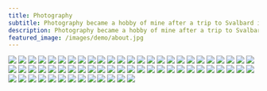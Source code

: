 ```yaml
---
title: Photography
subtitle: Photography became a hobby of mine after a trip to Svalbard in 2009, where I was disappointed with how my photos turned out. Since then, I’ve developed a passion for landscape and nature photography, and I’ve been shooting with Sony mirrorless cameras since 2016. This portfolio showcases some of my favorite shots from over the years.
description: Photography became a hobby of mine after a trip to Svalbard in 2009, where I was disappointed with how my photos turned out. Since then, I’ve developed a passion for landscape and nature photography, and I’ve been shooting with Sony mirrorless cameras since 2016. This portfolio showcases some of my favorite shots from over the years.
featured_image: /images/demo/about.jpg
---
```


<div class="gallery" data-columns="3">
	<img src="/images/portfolio/17292221961_54d2bdc18d_o.jpg">
<img src="/images/portfolio/2009-12-spain-IMG_2378-Enhanced-SR.jpg">
<img src="/images/portfolio/2009-12-spain-spain121-Enhanced-SR.jpg">
<img src="/images/portfolio/2009-12-spain-spain471-Enhanced-SR.jpg">
<img src="/images/portfolio/2009-12-spain-spain507-Enhanced-SR.jpg">
<img src="/images/portfolio/BelmarPier.jpg">
<img src="/images/portfolio/DJI_0149.jpg">
<img src="/images/portfolio/DSC00019.jpg">
<img src="/images/portfolio/DSC00038.jpg">
<img src="/images/portfolio/DSC00193.jpg">
<img src="/images/portfolio/DSC00205.jpg">
<img src="/images/portfolio/DSC00267.jpg">
<img src="/images/portfolio/DSC00316.jpg">
<img src="/images/portfolio/DSC00363-topaz.jpg">
<img src="/images/portfolio/DSC00369-topaz.jpg">
<img src="/images/portfolio/DSC00373.jpg">
<img src="/images/portfolio/DSC00386.jpg">
<img src="/images/portfolio/DSC00407.jpg">
<img src="/images/portfolio/DSC00441.jpg">
<img src="/images/portfolio/DSC00572.jpg">
<img src="/images/portfolio/DSC00732.jpg">
<img src="/images/portfolio/DSC00738.jpg">
<img src="/images/portfolio/DSC01247.jpg">
<img src="/images/portfolio/DSC01465.jpg">
<img src="/images/portfolio/DSC01642.jpg">
<img src="/images/portfolio/DSC02695-Enhanced-SR.jpg">
<img src="/images/portfolio/DSC02815.jpg">
<img src="/images/portfolio/DSC02898.jpg">
<img src="/images/portfolio/DSC03065.jpg">
<img src="/images/portfolio/DSC03143.jpg">
<img src="/images/portfolio/DSC03214-Enhanced-SR.jpg">
<img src="/images/portfolio/DSC03314_PSMS16.jpg">
<img src="/images/portfolio/DSC03381.jpg">
<img src="/images/portfolio/DSC03385.jpg">
<img src="/images/portfolio/DSC03745.jpg">
<img src="/images/portfolio/DSC06774.jpg">
<img src="/images/portfolio/DSC07830.jpg">
<img src="/images/portfolio/DSC07906.jpg">
<img src="/images/portfolio/DSC08347.jpg">
<img src="/images/portfolio/DSC08522.jpg">
<img src="/images/portfolio/DSC08893.jpg">
<img src="/images/portfolio/DSC08931.jpg">
<img src="/images/portfolio/DSC08958.jpg">
<img src="/images/portfolio/DSC09090.jpg">
<img src="/images/portfolio/DSC09134.jpg">
<img src="/images/portfolio/DSC09226.jpg">
<img src="/images/portfolio/DSC09278.jpg">
<img src="/images/portfolio/DSC09303-Enhanced-NR.jpg">
<img src="/images/portfolio/DSC09314-Enhanced.jpg">
<img src="/images/portfolio/DSC09396.jpg">
<img src="/images/portfolio/DSC09397.jpg">
<img src="/images/portfolio/DSC09453.jpg">
<img src="/images/portfolio/DSC09511.jpg">
<img src="/images/portfolio/DSC09929.jpg">
<img src="/images/portfolio/IMG_0953-topaz.jpg">
<img src="/images/portfolio/IMG_2402.jpg">
<img src="/images/portfolio/IMG_2645-Enhanced.jpg">
<img src="/images/portfolio/IMG_5932.jpg">
<img src="/images/portfolio/IMG_6125.jpg">
<img src="/images/portfolio/IMG_6432.jpg">
<img src="/images/portfolio/cali162.jpg">
<img src="/images/portfolio/cali384.jpg">
<img src="/images/portfolio/parliamentv2.jpg">

</div>